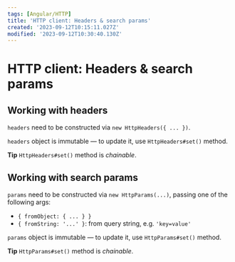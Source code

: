 ```yaml
---
tags: [Angular/HTTP]
title: 'HTTP client: Headers & search params'
created: '2023-09-12T10:15:11.027Z'
modified: '2023-09-12T10:30:40.130Z'
---
```


# HTTP client: Headers & search params


## Working with headers

`headers` need to be constructed via `new HttpHeaders({ ... })`.

`headers` object is immutable &mdash; to update it, use `HttpHeaders#set()` method.

**Tip** `HttpHeaders#set()` method is _chainable_.


## Working with search params

`params` need to be constructed via `new HttpParams(...)`, passing one of the following args:
- `{ fromObject: { ... } }`
- `{ fromString: '...' }`: from query string, e.g. `'key=value'`  

`params` object is immutable &mdash; to update it, use `HttpParams#set()` method.

**Tip** `HttpParams#set()` method is _chainable_.
